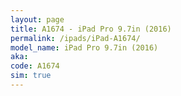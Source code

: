 ```yaml
---
layout: page
title: A1674 - iPad Pro 9.7in (2016)
permalink: /ipads/iPad-A1674/
model_name: iPad Pro 9.7in (2016)
aka: 
code: A1674
sim: true
---
```


